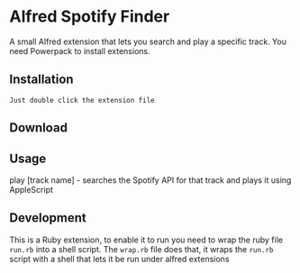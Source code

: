 # Alfred Spotify Finder

A small Alfred extension that lets you search and play a specific track. You need Powerpack to install extensions.

## Installation
    Just double click the extension file

## Download


## Usage

   play [track name] - searches the Spotify API for that track and plays it using AppleScript


## Development

This is a Ruby extension, to enable it to run you need to wrap the ruby file `run.rb` into a shell script.
The `wrap.rb` file does that, it wraps the `run.rb` script with a shell that lets it be run under alfred extensions
